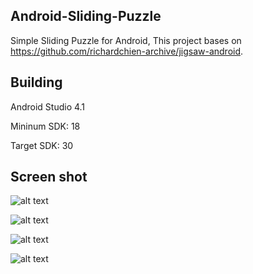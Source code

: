 ## Android-Sliding-Puzzle
Simple Sliding Puzzle for Android, This project bases on https://github.com/richardchien-archive/jigsaw-android.


## Building
Android Studio 4.1

Mininum SDK: 18

Target SDK: 30 


## Screen shot
![alt text](Screenshots/Screenshot1.jpg/)



![alt text](Screenshots/Screenshot2.jpg/)



![alt text](Screenshots/Screenshot3.jpg/)



![alt text](Screenshots/Screenshot4.jpg/)

